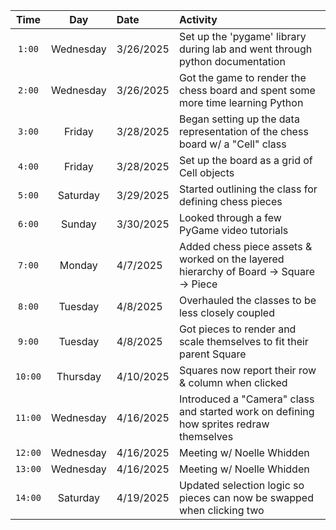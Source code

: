 | Time      | Day | Date       | Activity |
|:---------:|:---:|:-----------|:---------|
| `1:00`    | Wednesday  | 3/26/2025| Set up the 'pygame' library during lab and went through python documentation |
| `2:00`    | Wednesday  | 3/26/2025| Got the game to render the chess board and spent some more time learning Python |
| `3:00`    | Friday  | 3/28/2025| Began setting up the data representation of the chess board w/ a "Cell" class
| `4:00`    | Friday  | 3/28/2025| Set up the board as a grid of Cell objects
| `5:00`    | Saturday  | 3/29/2025| Started outlining the class for defining chess pieces
| `6:00`    | Sunday  | 3/30/2025| Looked through a few PyGame video tutorials
| `7:00`    | Monday  | 4/7/2025 | Added chess piece assets & worked on the layered hierarchy of Board -> Square -> Piece
| `8:00`    | Tuesday | 4/8/2025 | Overhauled the classes to be less closely coupled
| `9:00`    | Tuesday | 4/8/2025 | Got pieces to render and scale themselves to fit their parent Square
| `10:00`   | Thursday| 4/10/2025| Squares now report their row & column when clicked
| `11:00`   | Wednesday|4/16/2025| Introduced a "Camera" class and started work on defining how sprites redraw themselves
|`12:00`    | Wednesday|4/16/2025| Meeting w/ Noelle Whidden
|`13:00`    | Wednesday|4/16/2025| Meeting w/ Noelle Whidden
|`14:00`    | Saturday |4/19/2025| Updated selection logic so pieces can now be swapped when clicking two
